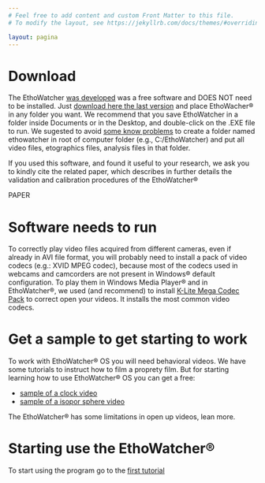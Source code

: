 ```yaml
---
# Feel free to add content and custom Front Matter to this file.
# To modify the layout, see https://jekyllrb.com/docs/themes/#overriding-theme-defaults

layout: pagina
---
```


# Download

The EthoWatcher [was developed](/about) was a free software and DOES NOT need to be installed. Just [download here the last version](/download/EthoWatcherOS_beta_48_5.rar) and place EthoWacher® in any folder you want. We recommend that you save EthoWatcher in a folder inside Documents or in the Desktop, and double-click on the .EXE file to run. We sugested to avoid [some know problems](/discussion) to create a folder named ethowatcher in root of computer folder (e.g., C:/EthoWatcher) and put all video files, etographics files, analysis files in that folder.

If you used this software, and found it useful to your research, we ask you to kindly cite the related paper, which describes in further details the validation and calibration procedures of the EthoWatcher®

PAPER



# Software needs to run

To correctly play video files acquired from different cameras, even if already in AVI file format, you will probably need to install a pack of video codecs (e.g.: XVID MPEG codec), because most of the codecs used in webcams and camcorders are not present in Windows® default configuration. To play them in Windows Media Player® and in EthoWatcher®, we used (and recommend) to install  [K-Lite Mega Codec Pack](https://k-lite-mega-codec-pack.br.uptodown.com/windows/download) to correct open your videos. It installs the most common video codecs.

# Get a sample to get starting to work

To work with  EthoWatcher® OS you will need behavioral videos. We have some tutorials to instruct how to film a proprety film. But for starting learning how to use EthoWatcher® OS you can get a free:

- [sample of a clock video ](/assets/test_video.avi)
- [sample of a isopor sphere video](/assets/bola_grande.avi)

The EthoWatcher® has some limitations in open up videos, lean more.

# Starting use the EthoWatcher®

To start using the program go to the [first tutorial](/como_realizar_uma_etografia)
